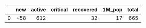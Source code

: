 |    |   new |   active | critical   |   recovered |   1M_pop |   total |
|---:|------:|---------:|:-----------|------------:|---------:|--------:|
|  0 |   +58 |      612 |            |          32 |       17 |     665 |